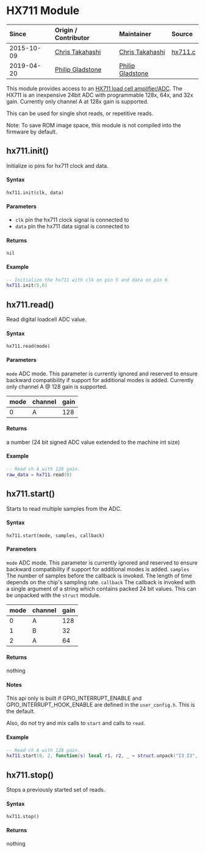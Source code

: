 # HX711 Module
| Since  | Origin / Contributor  | Maintainer  | Source  |
| :----- | :-------------------- | :---------- | :------ |
| 2015-10-09 | [Chris Takahashi](https://github.com/christakahashi) | [Chris Takahashi](https://github.com/christakahashi) | [hx711.c](../../app/modules/hx711.c)|
| 2019-04-20 | [Philip Gladstone](https://github.com/pjsg) | [Philip Gladstone](https://github.com/pjsg) 

This module provides access to an [HX711 load cell amplifier/ADC](https://learn.sparkfun.com/tutorials/load-cell-amplifier-hx711-breakout-hookup-guide). The HX711 is an inexpensive 24bit ADC with programmable 128x, 64x, and 32x gain. Currently only channel A at 128x gain is supported.

This can be used for single shot reads, or repetitive reads.

Note: To save ROM image space, this module is not compiled into the firmware by default.

## hx711.init()

Initialize io pins for hx711 clock and data.

#### Syntax
`hx711.init(clk, data)`

#### Parameters
- `clk` pin the hx711 clock signal is connected to
- `data` pin the hx711 data signal is connected to

#### Returns
`nil`

#### Example
```lua
-- Initialize the hx711 with clk on pin 5 and data on pin 6
hx711.init(5,6)
```

## hx711.read()

Read digital loadcell ADC value.

#### Syntax
`hx711.read(mode)`

#### Parameters
`mode` ADC mode.  This parameter is currently ignored and reserved to ensure backward compatibility if support for additional modes is added. Currently only channel A @ 128 gain is supported.

|mode | channel | gain |
|-----|---------|------|
| 0   | A       | 128  |

#### Returns
a number (24 bit signed ADC value extended to the machine int size)

#### Example
```lua
-- Read ch A with 128 gain.
raw_data = hx711.read(0)
```

## hx711.start()

Starts to read multiple samples from the ADC. 

#### Syntax
`hx711.start(mode, samples, callback)`

#### Parameters
`mode` ADC mode.  This parameter is currently ignored and reserved to ensure backward compatibility if support for additional modes is added. 
`samples` The number of samples before the callback is invoked. The length of time depends on the chip's sampling rate.
`callback` The callback is invoked with a single argument of a string which contains packed 24 bit values. This can be unpacked with the `struct` module.

|mode | channel | gain |
|-----|---------|------|
| 0   | A       | 128  |
| 1   | B       | 32  |
| 2   | A       | 64  |

#### Returns
nothing

#### Notes
This api only is built if GPIO_INTERRUPT_ENABLE and GPIO_INTERRUPT_HOOK_ENABLE are defined in the
`user_config.h`. This is the default.

Also, do not try and mix calls to `start` and calls to `read`.

#### Example
```lua
-- Read ch A with 128 gain.
hx711.start(0, 2, function(s) local r1, r2, _ = struct.unpack("I3 I3", s) print(r1, r2) end)
```

## hx711.stop()

Stops a previously started set of reads.

#### Syntax
`hx711.stop()`

#### Returns
nothing

